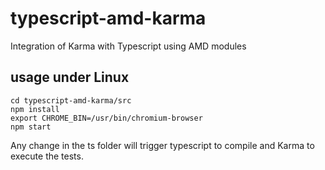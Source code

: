 # typescript-amd-karma
Integration of Karma with Typescript using AMD modules

## usage under Linux
```shell
cd typescript-amd-karma/src
npm install
export CHROME_BIN=/usr/bin/chromium-browser
npm start
```

Any change in the ts folder will trigger typescript to compile and Karma to execute the tests.